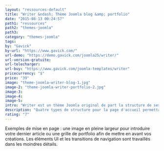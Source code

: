 ```yaml
---
layout: "ressources-default"
title: "Writer &ndash; Thème Joomla blog &amp; portfolio"
date: "2015-08-13 00:24:57"
path1: "ressources"
path2: "themes-joomla"
path3:
category: "themes-joomla"
tags:
by: "Gavick"
by-url: "https://www.gavick.com/"
url-demo: "https://demo.gavick.com/joomla25/writer/"
url-version-gratuite:
url-telecharger:
url-buy: "https://www.gavick.com/joomla-templates/writer"
pricecurrency: "$"
price: "39"
image: "theme-joomla-writer-blog-1.jpg"
image-2: "theme-joomla-writer-portfolio-2.jpg"
image-3:
image-4:
image-5:
intro: "Writer est un thème Joomla original de part la structure de ses templates et de sa navigation off canvas. Il offre quatre types de structure pour la page d'accueil permettant de mettre en scène vos contenus en fonction de vos besoins."
description: "Quatre types de structure pour la page d'accueil permettant de mettre en scène vos contenus en fonction de vos besoins : blog ou portfolio."
rating: "7"
---
```

Exemples de mise en page : une image en pleine largeur pour introduire votre dernier article ou une grille de portfolio afin de mettre en avant vos créations. Les éléments UI et les transitions de navigation sont travaillés dans les moindres détails.
